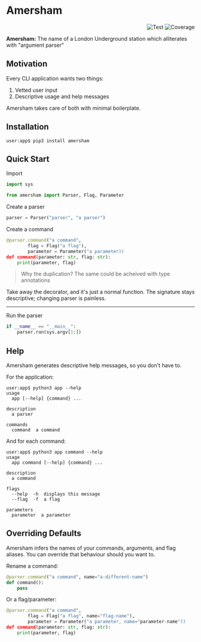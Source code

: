 # Amersham

<p align="end">
    <img src="https://github.com/inigo-selwood/amersham/actions/workflows/test.yaml/badge.svg?event=push" alt="Test" />
    <img src="https://img.shields.io/endpoint?url=https://gist.githubusercontent.com/inigo-selwood/a15864cab2eed694c754703ad4b73181/raw/b572b5120488b2f80bd3cc9ade3931db4d7d86ad/amersham-coverage-badge.json" alt="Coverage" />
</p>

**Amersham:** The name of a London Underground station which alliterates with "argument parser"

## Motivation

Every CLI application wants two things:

1. Vetted user input
2. Descriptive usage and help messages

Amersham takes care of both with minimal boilerplate.

## Installation

```
user:app$ pip3 install amersham
```

## Quick Start

Import

``` python
import sys

from amersham import Parser, Flag, Parameter
```

Create a parser

``` python
parser = Parser("parser", "a parser")
```

Create a command

``` python
@parser.command("a command",
        flag = Flag("a flag"),
        parameter = Parameter("a parameter))
def command(parameter: str, flag: str):
    print(parameter, flag)
```

> Why the duplication? The same could be acheived with type annotations

Take away the decorator, and it's just a normal function. The signature stays descriptive; changing parser is painless.

---

Run the parser

``` python
if __name__ == "__main__":
    parser.run(sys.argv[1:])
```

## Help

Amersham generates descriptive help messages, so you don't have to.

For the application:

```
user:app$ python3 app --help
usage
  app [--help] {command} ...

description
  a parser

commands
  command  a command
```

And for each command:

```
user:app$ python3 app command --help
usage
  app command [--help] {command} ...

description
  a command

flags
  --help  -h  displays this message
  --flag  -f  a flag

parameters
  parameter  a parameter
```

## Overriding Defaults

Amersham infers the names of your commands, arguments, and flag aliases. You can override that behaviour should you want to.

Rename a command:

``` python
@parser.command("a command", name="a-different-name")
def command():
    pass
```

Or a flag/parameter:

``` python
@parser.command("a command",
        flag = Flag("a flag", name="flag-name"),
        parameter = Parameter("a parameter, name="parameter-name"))
def command(parameter: str, flag: str):
    print(parameter, flag)
```